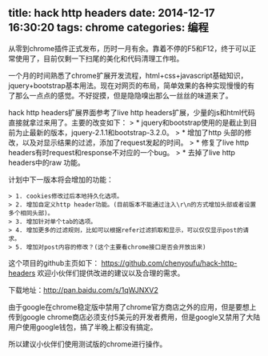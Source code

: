 ﻿title: hack http headers
date: 2014-12-17 16:30:20
tags: chrome
categories: 编程
---
从零到chrome插件正式发布，历时一月有余。靠着不停的F5和F12，终于可以正常使用了，目前仅剩一下扫尾的美化和代码清理工作啦。

一个月的时间熟悉了chrome扩展开发流程，html+css+javascript基础知识，jquery+bootstrap基本用法。现在对网页的布局，简单效果的各种实现慢慢的有了那么一点点的感觉。不好捉摸，但是隐隐嗅出那么一丝丝的味道来了。

hack http headers扩展界面参考了live http headers扩展，少量的js和html代码直接就拿过来用了。主要的改变如下：
	> * jquery和bootstrap使用的是截止到目前为止最新的版本，jquery-2.1.1和bootstrap-3.2.0。
	> * 增加了http 头部的修改，以及对显示结果的过滤，添加了request发起的时间。
	> * 修复了live http headers有时request和response不对应的一个bug。
	> * 去掉了live http headers中的raw 功能。

计划中下一版本将会增加的功能：

	> 1. cookies修改过后本地持久化选项。
	> 2. 增加自定义http header功能。(目前版本不能通过注入\r\n的方式增加头部或者设置多个相同头部)。
	> 3. 增加针对单个tab的选项。
	> 4. 增加更多的过滤规则，比如可以根据refer过滤抓取和显示，可以仅仅显示post的请求。
	> 5. 增加对post内容的修改？(这个主要看chrome接口是否会开放出来)

这个项目的github主页如下：
https://github.com/chenyoufu/hack-http-headers
欢迎小伙伴们提供改进的建议以及合理的需求。

下载地址：http://pan.baidu.com/s/1qWJNXV2

由于google在chrome稳定版中禁用了chrome官方商店之外的应用，但是要想上传到google chrome商店必须支付5美元的开发者费用，但是google又禁用了大陆用户使用google钱包，搞了半晚上都没有搞定。

所以建议小伙伴们使用测试版的chrome进行操作。
